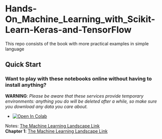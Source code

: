 # Hands-On_Machine_Learning_with_Scikit-Learn-Keras-and-TensorFlow
This repo consists of the book with more practical examples in simple language

## Quick Start

### Want to play with these notebooks online without having to install anything?
<!-- (Use any of the following services (I recommended Colab or Kaggle, since they offer free GPUs and TPUs).) -->

**WARNING**: _Please be aware that these services provide temporary environments: anything you do will be deleted after a while, so make sure you download any data you care about._

* <a href="https://colab.research.google.com/github/drsahilsartaj/Hands-On_Machine_Learning_with_Scikit-Learn-Keras-and-TensorFlow/blob/master/" target="_parent"><img src="https://colab.research.google.com/assets/colab-badge.svg" alt="Open In Colab"/></a>

Notes: [The Machine Learning Landscape Link](https://drive.google.com/drive/folders/13F7FSzCkTo7XbEXTdzDhPLZfyGKLkt6F?usp=sharing) <br>
**Chapter 1**: [The Machine Learning Landscape Link](https://docs.google.com/document/d/14RBceLdOSGzj-_ztF7PJ1YbRGm1YFi4mQn7741szHN8/preview)


